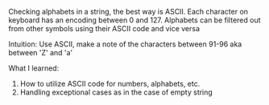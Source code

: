 Checking alphabets in a string, the best way is ASCII. Each character on keyboard has an encoding between 0 and 127.
Alphabets can be filtered out from other symbols using their ASCII code and vice versa


Intuition: Use ASCII, make a note of the characters between 91-96 aka between 'Z' and 'a'


What I learned:
1. How to utilize ASCII code for numbers, alphabets, etc.
2. Handling exceptional cases as in the case of empty string